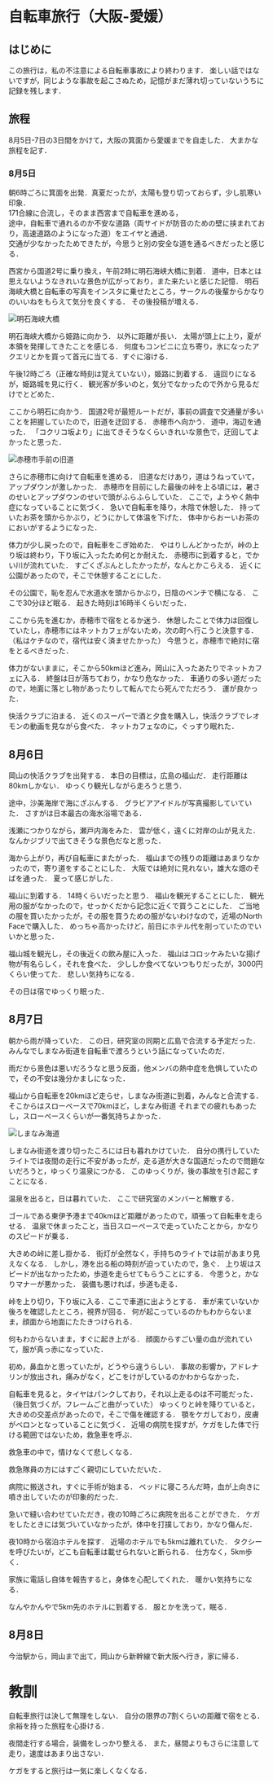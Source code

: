 # 自転車旅行（大阪-愛媛）

## はじめに
この旅行は，私の不注意による自転車事故により終わります．
楽しい話ではないですが，同じような事故を起こさぬため，記憶がまだ薄れ切っていないうちに記録を残します．

## 旅程
8月5日-7日の3日間をかけて，大阪の箕面から愛媛までを自走した．
大まかな旅程を記す．

### 8月5日
朝6時ごろに箕面を出発．真夏だったが，太陽も登り切っておらず，少し肌寒い印象．  
171合線に合流し，そのまま西宮まで自転車を進める，  
途中，自転車で通れるのか不安な道路（両サイドが防音のための壁に挟まれており，高速道路のようになった道）をエイヤと通過．  
交通が少なかったためできたが，今思うと別の安全な道を通るべきだったと感じる．

西宮から国道2号に乗り換え，午前2時に明石海峡大橋に到着．
道中，日本とは思えないようなきれいな景色が広がっており，また来たいと感じた記憶．
明石海峡大橋と自転車の写真をインスタに乗せたところ，サークルの後輩からかなりのいいねをもらえて気分を良くする．
その後投稿が増える．

![明石海峡大橋](./image/20230807/akashi.jpg)

明石海峡大橋から姫路に向かう．
以外に距離が長い．
太陽が頭上に上り，夏が本領を発揮してきたことを感じる．
何度もコンビニに立ち寄り，氷になったアクエリとかを買って首元に当てる．すぐに溶ける．

午後12時ごろ（正確な時刻は覚えていない），姫路に到着する．
遠回りになるが，姫路城を見に行く．
観光客が多いのと，気分でなかったので外から見るだけでとどめた．

ここから明石に向かう．
国道2号が最短ルートだが，事前の調査で交通量が多いことを把握していたので，旧道を迂回する．
赤穂市へ向かう．
道中，海辺を通った．
「コクリコ坂より」に出てきそうなくらいきれいな景色で，迂回してよかったと思った．

![赤穂市手前の旧道](./image/20230807/akou.jpg)


さらに赤穂市に向けて自転車を進める．
旧道なだけあり，道はうねっていて，アップダウンが激しかった．
赤穂市を目前にした最後の峠を上る頃には，暑さのせいとアップダウンのせいで頭がふらふらしていた．
ここで，ようやく熱中症になっていることに気づく．
急いで自転車を降り，木陰で休憩した．
持っていたお茶を頭からかぶり，どうにかして体温を下げた．
体中からおーいお茶のにおいがするようになった．

体力が少し戻ったので，自転車をこぎ始めた．
やはりしんどかったが，峠の上り坂は終わり，下り坂に入ったため何とか耐えた．
赤穂市に到着すると，でかい川が流れていた．
すごくざぶんとしたかったが，なんとかこらえる．
近くに公園があったので，そこで休憩することにした．

その公園で，恥を忍んで水道水を頭からかぶり，日陰のベンチで横になる．
ここで30分ほど眠る．
起きた時刻は16時半くらいだった．

ここから先を進むか，赤穂市で宿をとるか迷う．
休憩したことで体力は回復していたし，赤穂市にはネットカフェがないため，次の町へ行こうと決意する．
（私はケチなので，宿代は安く済ませたかった）
今思うと，赤穂市で絶対に宿をとるべきだった．

体力がないままに，そこから50kmほど進み，岡山に入ったあたりでネットカフェに入る．
終盤は日が落ちており，かなり危なかった．
車通りの多い道だったので，地面に落とし物があったりして転んでたら死んでただろう．
運が良かった．

快活クラブに泊まる．
近くのスーパーで酒と夕食を購入し，快活クラブでレオモンの動画を見ながら食べた．
ネットカフェなのに，ぐっすり眠れた．

## 8月6日
岡山の快活クラブを出発する．
本日の目標は，広島の福山だ．
走行距離は80kmしかない．
ゆっくり観光しながら走ろうと思う．

途中，沙美海岸で海にざぶんする．
グラビアアイドルが写真撮影していていた．
さすがは日本最古の海水浴場である．

浅瀬につかりながら，瀬戸内海をみた．
雲が低く，遠くに対岸の山が見えた．
なんかジブリで出てきそうな景色だなと思った．

海から上がり，再び自転車にまたがった．
福山までの残りの距離はあまりなかったので，寄り道をすることにした．
大阪では絶対に見れない，雄大な畑のそばを通った．
夏って感じがした．

福山に到着する．
14時くらいだったと思う．
福山を観光することにした．
観光用の服がなかったので，せっかくだから記念に近くで買うことにした．
ご当地の服を買いたかったが，その服を買うための服がないわけなので，近場のNorth Faceで購入した．
めっちゃ高かったけど，前日にホテル代を削っていたのでいいかと思った．

福山城を観光し，その後近くの飲み屋に入った．
福山はコロッケみたいな揚げ物が有名らしく，それを食べた．
少ししか食べてないつもりだったが，3000円くらい使ってた．
悲しい気持ちになる．

その日は宿でゆっくり眠った．

## 8月7日
朝から雨が降っていた．
この日，研究室の同期と広島で合流する予定だった．
みんなでしまなみ街道を自転車で渡ろうという話になっていたのだ．

雨だから景色は悪いだろうなと思う反面，他メンバの熱中症を危惧していたので，その不安は幾分かましになった．

福山から自転車を20kmほど走らせ，しまなみ街道に到着，みんなと合流する．
そこからはスローペースで70kmほど，しまなみ街道
それまでの疲れもあったし，スローペースくらいが一番気持ちよかった．

![しまなみ海道](./image/20230807/ehime.jpg)


しまなみ街道を渡り切ったころには日も暮れかけていた．
自分の携行していたライトでは夜間の走行に不安があったが，走る道が大きな国道だったので問題ないだろうと，ゆっくり温泉につかる．
このゆっくりが，後の事故を引き起こすことになる．

温泉を出ると，日は暮れていた．
ここで研究室のメンバーと解散する．

ゴールである東伊予港まで40kmほど距離があったので，頑張って自転車を走らせる．
温泉で休まったこと，当日スローペースで走っていたことから，かなりのスピードが乗る．

大きめの峠に差し掛かる．
街灯が全然なく，手持ちのライトでは前があまり見えなくなる．
しかし，港を出る船の時刻が迫っていたので，急ぐ．
上り坂はスピードが出なかったため，歩道を走らせてもらうことにする．
今思うと，かなりマナーが悪かった．
装備も悪ければ，歩道も走る．

峠を上り切り，下り坂に入る．ここで車道に出ようとする．
車が来ていないか後ろを確認したところ，視界が回る．
何が起こっているのかもわからないまま，顔面から地面にたたきつけられる．

何もわからないまま，すぐに起き上がる．
顔面からすごい量の血が流れていて，服が真っ赤になっていた．

初め，鼻血かと思っていたが，どうやら違うらしい．
事故の影響か，アドレナリンが放出され，痛みがなく，どこをけがしているのかわからなかった．

自転車を見ると，タイヤはパンクしており，それ以上走るのは不可能だった．
（後日気づくが，フレームごと曲がっていた）
ゆっくりと峠を降りていると，大きめの交差点があったので，そこで傷を確認する．
顎をケガしており，皮膚がベロンとなっていることに気づく．
近場の病院を探すが，ケガをした体で行ける範囲ではないため，救急車を呼ぶ．

救急車の中で，情けなくて悲しくなる．

救急隊員の方にはすごく親切にしていただいた．

病院に搬送され，すぐに手術が始まる．
ベッドに寝ころんだ時，血が上向きに噴き出していたのが印象的だった．

急いで縫い合わせていただき，夜の10時ごろに病院を出ることができた．
ケガをしたときには気づいていなかったが，体中を打撲しており，かなり傷んだ．

夜10時から宿泊ホテルを探す．
近場のホテルでも5kmは離れていた．
タクシーを呼びたいが，どこも自転車は載せられないと断られる．
仕方なく，5km歩く．

家族に電話し自体を報告すると，身体を心配してくれた．
暖かい気持ちになる．

なんやかんやで5km先のホテルに到着する．
服とかを洗って，眠る．

## 8月8日
今治駅から，岡山まで出て，岡山から新幹線で新大阪へ行き，家に帰る．


# 教訓
自転車旅行は決して無理をしない．
自分の限界の7割くらいの距離で宿をとる．
余裕を持った旅程を心掛ける．

夜間走行する場合，装備をしっかり整える．
また，昼間よりもさらに注意して走り，速度はあまり出さない．

ケガをすると旅行は一気に楽しくなくなる．

